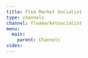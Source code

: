 ```yaml
---
title: Flea Market Socialist
type: channels
channel: fleamarketsocialist
menu:
  main:
    parent: Channels
vides:
---
```

